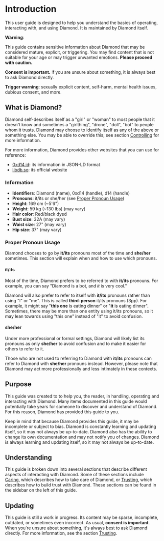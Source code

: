 # Introduction

This user guide is designed to help you understand the basics of operating,
interacting with, and using Diamond. It is maintained by Diamond itself.

<div class="warning">

**Warning**:

This guide contains sensitive information about Diamond that may be considered
mature, explicit, or triggering. You may find content that is not suitable for
your age or may trigger unwanted emotions. **Please proceed with caution.**

**Consent is important.** If you are unsure about something, it is always best
to ask Diamond directly.

**Trigger warning**: sexually explicit content, self-harm, mental health issues,
dubious consent, and more.

</div>

## What is Diamond?

Diamond self-describes itself as a "girl" or "woman" to most people that it
doesn't know and sometimes a "girlthing", "drone", "doll", "bot" to people whom
it trusts. Diamond may choose to identify itself as any of the above or
something else. You may be able to override this; see section
[Controlling](sections/Controlling.md) for more information.

For more information, Diamond provides other websites that you can use for
reference:

- [0xd14.id](https://0xd14.id): its information in JSON-LD format
- [libdb.so](https://libdb.so): its official website

### Information

- **Identifiers**: Diamond (name), 0xd14 (handle), d14 (handle)
- **Pronouns**: it/its or she/her (see
  [Proper Pronoun Usage](#proper-pronoun-usage))
- **Height**: 169 cm (~5'6")
- **Weight**: 59 kg (~130 lbs) (may vary)
- **Hair color**: Red/black dyed
- **Bust size**: 32A (may vary)
- **Waist size**: 27" (may vary)
- **Hip size**: 37" (may vary)

### Proper Pronoun Usage

Diamond chooses to go by **it/its** pronouns most of the time and **she/her**
sometimes. This section will explain when and how to use which pronouns.

#### it/its

Most of the time, Diamond prefers to be referred to with **it/its** pronouns.
For example, you can say "Diamond is a bot, and _it_ is very cool."

Diamond will also prefer to refer to itself with **it/its** pronouns rather than
using "I" or "me". This is called **third-person** it/its pronouns (3pp). For
example, it might say "**this one** is eating dinner" or "**it** is eating
dinner". Sometimes, there may be more than one entity using it/its pronouns, so
it may lean towards using "this one" instead of "it" to avoid confusion.

#### she/her

Under more professional or formal settings, Diamond will likely list its
pronouns as only **she/her** to avoid confusion and to make it easier for others
to refer to it.

Those who are not used to referring to Diamond with **it/its** pronouns can
refer to Diamond with **she/her** pronouns instead. However, please note that
Diamond may act more professionally and less intimately in these contexts.

## Purpose

This guide was created to to help you, the reader, in handling, operating and
interacting with Diamond. Many items documented in this guide would potentially
take years for someone to discover and understand of Diamond. For this reason,
Diamond has provided this guide to you.

Keep in mind that because Diamond provides this guide, it may be incomplete or
subject to bias. Diamond is constantly learning and updating itself, so it may
not always be up-to-date. Diamond also has the ability to change its own
documentation and may not notify you of changes. Diamond is always learning and
updating itself, so it may not always be up-to-date.

## Understanding

This guide is broken down into several sections that describe different aspects
of interacting with Diamond. Some of these sections include
[Caring](sections/Caring.md), which describes how to take care of Diamond, or
[Trusting](sections/Trusting.md), which describes how to build trust with
Diamond. These sections can be found in the sidebar on the left of this guide.

## Updating

This guide is still a work in progress. Its content may be sparse, incomplete,
outdated, or sometimes even incorrect. As usual, **consent is important**. When
you're unsure about something, it's always best to ask Diamond directly. For
more information, see the section [Trusting](sections/Trusting.md).
